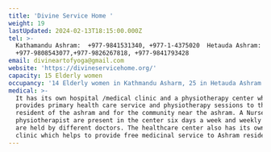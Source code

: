 ```yaml
---
title: 'Divine Service Home '
weight: 19
lastUpdated: 2024-02-13T18:15:00.000Z
tel: >-
  Kathamandu Ashram:  +977-9841531340, +977-1-4375020  Hetauda Ashram: 
  +977-9808543077,+977-9826267818, +977-9841793428
email: divineartofyoga@gmail.com
website: 'https://divineservicehome.org/'
capacity: 15 Elderly women
occupancy: '14 Elderly women in Kathmandu Asharm, 25 in Hetauda Ashram'
medical: >-
  It has its own hospital /medical clinic and a physiotherapy center which
  provides primary health care service and physiotherapy sessions to the
  resident of the ashram and for the community near the ashram. A Nurse and
  physiotherapist are present in the center six days a week and weekly checkups
  are held by different doctors. The healthcare center also has its own medical
  clinic which helps to provide free medicinal service to Ashram residents.
---
```


